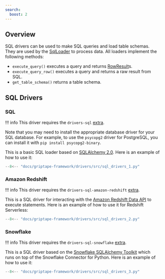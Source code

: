 ```yaml
---
search:
  boost: 2 
---
```


## Overview
SQL drivers can be used to make SQL queries and load table schemas. They are used by the [SqlLoader](../../reference/griptape/loaders/sql_loader.md) to process data. All loaders implement the following methods:

* `execute_query()` executes a query and returns [RowResult](../../reference/griptape/drivers/sql/base_sql_driver.md#griptape.drivers.sql.base_sql_driver.BaseSqlDriver.RowResult)s.
* `execute_query_row()` executes a query and returns a raw result from SQL.
* `get_table_schema()` returns a table schema.

## SQL Drivers

### SQL

!!! info
    This driver requires the `drivers-sql` [extra](../index.md#extras).

Note that you may need to install the appropriate database driver for your SQL database.
For example, to use the `psycopg2` driver for PostgreSQL, you can install it with `pip install psycopg2-binary`.

This is a basic SQL loader based on [SQLAlchemy 2.0](https://docs.sqlalchemy.org/en/20/). Here is an example of how to use it:

```python
--8<-- "docs/griptape-framework/drivers/src/sql_drivers_1.py"
```

### Amazon Redshift

!!! info
    This driver requires the `drivers-sql-amazon-redshift` [extra](../index.md#extras).

This is a SQL driver for interacting with the [Amazon Redshift Data API](https://docs.aws.amazon.com/redshift-data/latest/APIReference/Welcome.html) 
to execute statements. Here is an example of how to use it for Redshift Serverless:

```python
--8<-- "docs/griptape-framework/drivers/src/sql_drivers_2.py"
```

### Snowflake

!!! info
    This driver requires the `drivers-sql-snowflake` [extra](../index.md#extras).

This is a SQL driver based on the [Snowflake SQLAlchemy Toolkit](https://docs.snowflake.com/en/developer-guide/python-connector/sqlalchemy) which runs on top of the Snowflake Connector for Python. Here is an example of how to use it:

```python
--8<-- "docs/griptape-framework/drivers/src/sql_drivers_3.py"
```
